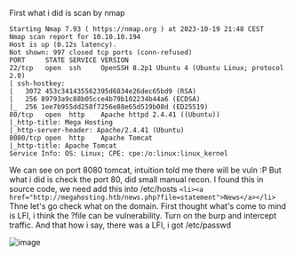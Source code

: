 First what i did is scan by nmap
```
Starting Nmap 7.93 ( https://nmap.org ) at 2023-10-19 21:48 CEST
Nmap scan report for 10.10.10.194
Host is up (0.12s latency).
Not shown: 997 closed tcp ports (conn-refused)
PORT     STATE SERVICE VERSION
22/tcp   open  ssh     OpenSSH 8.2p1 Ubuntu 4 (Ubuntu Linux; protocol 2.0)
| ssh-hostkey: 
|   3072 453c341435562395d6834e26dec65bd9 (RSA)
|   256 89793a9c88b05cce4b79b102234b44a6 (ECDSA)
|_  256 1ee7b955dd258f7256e88e65d519b08d (ED25519)
80/tcp   open  http    Apache httpd 2.4.41 ((Ubuntu))
|_http-title: Mega Hosting
|_http-server-header: Apache/2.4.41 (Ubuntu)
8080/tcp open  http    Apache Tomcat
|_http-title: Apache Tomcat
Service Info: OS: Linux; CPE: cpe:/o:linux:linux_kernel
``` 
We can see on port 8080 tomcat, intuition told me there will be vuln :P
But what i did is check the port 80, did small manual recon. I found this in source code, we need add this into /etc/hosts ```<li><a href="http://megahosting.htb/news.php?file=statement">News</a></li>``` Thne let's go check what on the domain. First thought what's come to mind is LFI, i think the ?file can be vulnerability. Turn on the burp and intercept traffic. And that how i say, there was a LFI, i got /etc/passwd

![image](https://github.com/Anogota/Tabby/assets/143951834/b8443ca3-ed3c-4670-af3d-59272b0e7d5e)

